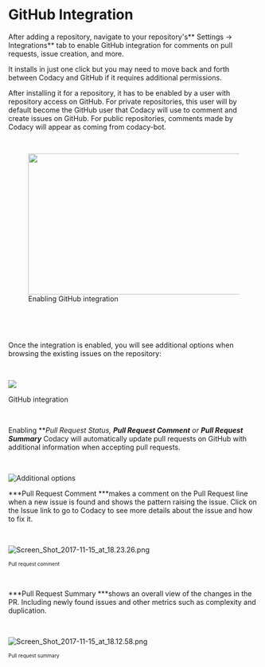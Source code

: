 # GitHub Integration

After adding a repository, navigate to your repository's** Settings
-&gt; Integrations** tab to enable GitHub integration for comments on
pull requests, issue creation, and more.

It installs in just one click but you may need to move back and forth
between Codacy and GitHub if it requires additional permissions.

After installing it for a repository, it has to be enabled by a user
with repository access on GitHub. For private repositories, this user
will by default become the GitHub user that Codacy will use to comment
and create issues on GitHub. For public repositories, comments made by
Codacy will appear as coming from codacy-bot.

 

<figure>
<img src="/images/Aug-10-2017_17-47-06.gif" width="669" height="283" alt="" /><figcaption><span class="wysiwyg-font-size-small">Enabling GitHub integration</span></figcaption>
</figure>

 

 

Once the integration is enabled, you will see additional options when
browsing the existing issues on the repository:

 

![](https://support.codacy.com/hc/en-us/article_attachments/115000333565/Screen_Shot_2016-12-27_at_12.11.35.png)

<span class="wysiwyg-font-size-small">GitHub integration</span>

 

Enabling ***Pull Request Status, **Pull Request Comment*** *or **Pull
Request Summary*** Codacy will automatically update pull requests on
GitHub with additional information when accepting pull requests.

 

![<span class="wysiwyg-font-size-small">Additional
options</span>](/images/Screen_Shot_2017-11-15_at_17.50.49.png)

***Pull Request Comment ***makes a comment on the Pull Request line when
a new issue is found and shows the pattern raising the issue. Click on
the Issue link to go to Codacy to see more details about the issue and
how to fix it.

 

![Screen\_Shot\_2017-11-15\_at\_18.23.26.png](/images/Screen_Shot_2017-11-15_at_18.23.26.png)

<span class="wysiwyg-font-size-small" style="font-size: x-small;">Pull
request comment</span>

 

***Pull Request Summary ***shows an overall view of the changes in the
PR. Including newly found issues and other metrics such as complexity
and duplication. 

 

![Screen\_Shot\_2017-11-15\_at\_18.12.58.png](/images/Screen_Shot_2017-11-15_at_18.12.58.png)

<span class="wysiwyg-font-size-small" style="font-size: x-small;">Pull
request summary</span>

 

 
